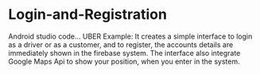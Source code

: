 # Login-and-Registration

Android studio code...
UBER Example: It creates a  simple interface to login as a driver or as a customer, and to register, the accounts details are immediately shown in the firebase system. The interface also integrate Google Maps Api to show your position, when you enter in the system.
